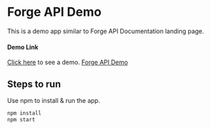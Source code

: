 # Forge API Demo

This is a demo app similar to Forge API Documentation landing page.

#### Demo Link

[Click here](http://forge-api-deepa.surge.sh) to see a demo. [Forge API Demo](http://forge-api-deepa.surge.sh)

## Steps to run

Use npm to install & run the app.

```bash
npm install
npm start
```
